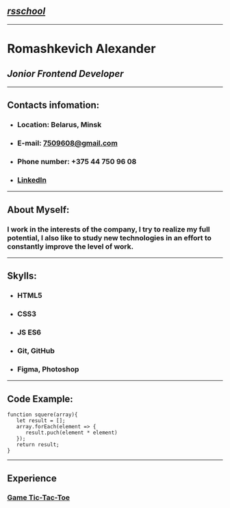 ## ***[rsschool](https://www.google.by/)***
---
# **Romashkevich Alexander**

## *Jonior Frontend Developer*
---
## **Contacts infomation:**
* ### **Location:** Belarus, Minsk
* ### **E-mail:** 7509608@gmail.com
* ### **Phone number:** +375 44 750 96 08
* ### [LinkedIn](https://www.linkedin.com/in/aleksandr1romashkevich-47128b215/)
---
## **About Myself:**
### I work in the interests of the company, I try to realize my full potential, I also like to study new technologies in an effort to constantly improve the level of work.
---
## **Skylls:**
* ### HTML5
* ### CSS3
* ### JS ES6
* ### Git, GitHub
* ### Figma, Photoshop
---
## **Code Example:**
```
function squere(array){
   let result = [];
   array.forEach(element => {
      result.puch(element * element)
   });
   return result;
}
```
---
## **Experience**
### [Game Tic-Tac-Toe](https://Alex77784.github.io/tic-tac-toe)